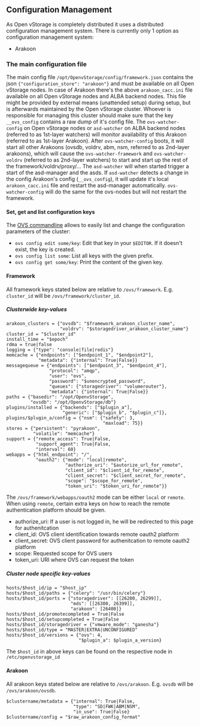 ## Configuration Management
As Open vStorage is completely distributed it uses a distributed configuration management system.
There is currently only 1 option as configuration management system:
* Arakoon

### The main configuration file
The main config file `/opt/OpenvStorage/config/framework.json` contains the json `{"configuration_store": "arakoon"}` and must be available on all Open vStorage nodes.
In case of Arakoon there's the above `arakoon_cacc.ini` file available on all Open vStorage nodes and ALBA backend nodes.
This file might be provided by external means (unattended setup) during setup, but is afterwards maintained by the Open vStorage cluster.
Whoever is responsible for managing this cluster should make sure that the key `__ovs_config` contains a raw dump of it's config file.
The `ovs-watcher-config` on Open vStorage nodes or `asd-watcher` on ALBA backend nodes (referred to as 1st-layer watchers) will monitor availability of this Arakoon (referred to as 1st-layer Arakoon).
After `ovs-watcher-config` boots, it will start all other Arakoons (ovsdb, voldrv, abm, nsm, referred to as 2nd-layer arakoons), which will cause the `ovs-watcher-framework` and `ovs-watcher-voldrv` (referred to as 2nd-layer watchers) to start and start up the rest of the framework/voldrv/proxy/...
The `asd-watcher` will when started trigger a start of the asd-manager and the asds. If `asd-watcher` detects a change in the config Arakoon's config (`__ovs_config`), it will update it's local `arakoon_cacc.ini` file and restart the asd-manager automatically.
`ovs-watcher-config` will do the same for the ovs-nodes but will not restart the framework.

#### Set, get and list configuration keys
The [OVS commandline](https://openvstorage.gitbooks.io/administration/content/Administration/usingthecli/configmgmt.html) allows to easily list and change the configuration parameters of the cluster:
* `ovs config edit some/key`: Edit that key in your `$EDITOR`. If it doesn't exist, the key is created.
* `ovs config list some`: List all keys with the given prefix.
* `ovs config get some/key`: Print the content of the given key.


#### Framework
All framework keys stated below are relative to ```/ovs/framework```. E.g. ```cluster_id``` will be ```/ovs/framework/cluster_id```.

##### Clusterwide key-values
```
arakoon_clusters = {"ovsdb": "$framework_arakoon_cluster_name",
                    "voldrv": "$storagedriver_arakoon_cluster_name"}
cluster_id = "$cluster_id"
install_time = "$epoch"
rdma = true|false
logging = {"type": "console|file|redis"}
memcache = {"endpoints": ["$endpoint_1", "$endpoint2"],
            "metadata": {"internal": True|False}}
messagequeue = {"endpoints": ["$endpoint_3", "$endpoint_4"],
                "protocol": "amqp",
                "user": "ovs",
                "password": "$unencrypted_password",
                "queues": {"storagedriver": "volumerouter"},
                "metadata": {"internal": True|False}}
paths = {"basedir": "/opt/OpenvStorage",
         "ovsdb": "/opt/OpenvStorage/db"}
plugins/installed = {"backends": ["$plugin_a"],
                     "generic": ["$plugin_b", "$plugin_c"]},
plugins/$plugin_a/config = {"nsm": {"safety": 3,
                                    "maxload": 75}}
stores = {"persistent": "pyrakoon",
          "volatile": "memcache"}
support = {"remote_access": True|False,
           "support_agent": True|False,
           "interval": 60}
webapps = {"html_endpoint": "/",
           "oauth2": {"mode": "local|remote",
                      "authorize_uri": "$autorize_url_for_remote",
                      "client_id": "$client_id_for_remote",
                      "client_secret": "$client_secret_for_remote",
                      "scope": "$scope_for_remote",
                      "token_uri": "$token_uri_for_remote"}}
```
The ```/ovs/framework/webapps/oauth2``` mode can be either ```local``` or ```remote```. When using ```remote```, certain extra keys on how to reach the remote authentication platform should be given.

* authorize_uri: If a user is not logged in, he will be redirected to this page for authenitcation
* client_id: OVS client identification towards remote oauth2 platform
* client_secret: OVS client password for authenitcation to remote oauth2 platform
* scope: Requested scope for OVS users
* token_uri: URI where OVS can request the token


##### Cluster node specific key-values

```
hosts/$host_id/ip = "$host_ip"
hosts/$host_id/paths = {"celery": "/usr/bin/celery"}
hosts/$host_id/ports = {"storagedriver": [[26200, 26299]],
                        "mds": [[26300, 26399]],
                        "arakoon": [26400]}
hosts/$host_id/promotecompleted = True|False
hosts/$host_id/setupcompleted = True|False
hosts/$host_id/storagedriver = {"vmware_mode": "ganesha"}
hosts/$host_id/type = "MASTER|EXTRA|UNCONFIGURED"
hosts/$host_id/versions = {"ovs": 4,
                           "$plugin_a": $plugin_a_version}
```

The ```$host_id``` in above keys can be found on the respective node in ```/etc/openvstorage_id```

#### Arakoon
All arakoon keys stated below are relative to ```/ovs/arakoon```. E.g. ```ovsdb``` will be ```/ovs/arakoon/ovsdb```.

```
$clustername/metadata = {"internal": True|False,
                         "type": "SD|FWK|ABM|NSM",
                         "in_use": True|False}
$clustername/config = "$raw_arakoon_config_format"
```
